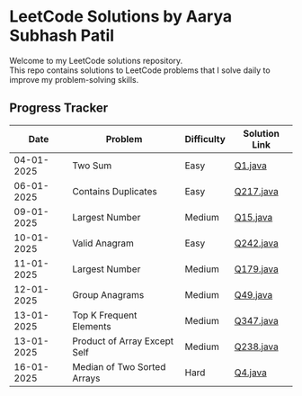 # LeetCode Solutions by Aarya Subhash Patil

Welcome to my LeetCode solutions repository.  
This repo contains solutions to LeetCode problems that I solve daily to improve my problem-solving skills.


## Progress Tracker

| Date       | Problem                      | Difficulty | Solution Link                   |
|------------|------------------------------|------------|---------------------------------|
| 04-01-2025 | Two Sum                      | Easy       | [Q1.java](./Easy/Q1.java)       |
| 06-01-2025 | Contains Duplicates          | Easy       | [Q217.java](./Easy/Q217.java)   |
| 09-01-2025 | Largest Number               | Medium     | [Q15.java](./Medium/Q15.java)   |
| 10-01-2025 | Valid Anagram                | Easy       | [Q242.java](./Easy/Q242.java)   |
| 11-01-2025 | Largest Number               | Medium     | [Q179.java](./Medium/Q179.java) |
| 12-01-2025 | Group Anagrams               | Medium     | [Q49.java](./Medium/Q49.java)   |
| 13-01-2025 | Top K Frequent Elements      | Medium     | [Q347.java](./Medium/Q347.java) |
| 13-01-2025 | Product of Array Except Self | Medium     | [Q238.java](./Medium/Q238.java) |
| 16-01-2025 | Median of Two Sorted Arrays  | Hard       | [Q4.java](./Hard/Q4.java)       |